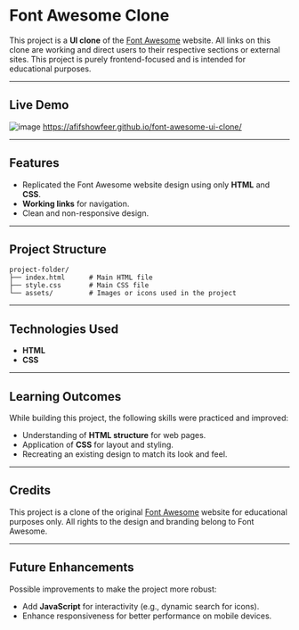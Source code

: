 # Font Awesome Clone

This project is a **UI clone** of the [Font Awesome](https://fontawesome.com) website.  All links on this clone are working and direct users to their respective sections or external sites. This project is purely frontend-focused and is intended for educational purposes.

---

## Live Demo

![image](https://github.com/user-attachments/assets/a22a330f-a014-4bb7-a1e1-a6b1c8e6ef91)
https://afifshowfeer.github.io/font-awesome-ui-clone/

---

## Features

- Replicated the Font Awesome website design using only **HTML** and **CSS**.
- **Working links** for navigation.
- Clean and non-responsive design.

---

## Project Structure

```
project-folder/
├── index.html      # Main HTML file
├── style.css       # Main CSS file
└── assets/         # Images or icons used in the project
```

---



## Technologies Used

- **HTML**
- **CSS**

---

## Learning Outcomes

While building this project, the following skills were practiced and improved:
- Understanding of **HTML structure** for web pages.
- Application of **CSS** for layout and styling.
- Recreating an existing design to match its look and feel.

---

## Credits

This project is a clone of the original [Font Awesome](https://fontawesome.com) website for educational purposes only. All rights to the design and branding belong to Font Awesome.

---

## Future Enhancements

Possible improvements to make the project more robust:
- Add **JavaScript** for interactivity (e.g., dynamic search for icons).
- Enhance responsiveness for better performance on mobile devices.
